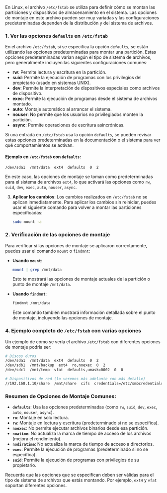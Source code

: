En Linux, el archivo `/etc/fstab` se utiliza para definir cómo se montan las particiones y dispositivos de almacenamiento en el sistema. Las opciones de montaje en este archivo pueden ser muy variadas y las configuraciones predeterminadas dependen de la distribución y del sistema de archivos.

### 1. **Ver las opciones `defaults` en `/etc/fstab`**

En el archivo `/etc/fstab`, si se especifica la opción `defaults`, se están utilizando las opciones predeterminadas para montar una partición. Estas opciones predeterminadas varían según el tipo de sistema de archivos, pero generalmente incluyen las siguientes configuraciones comunes:

- **rw**: Permite lectura y escritura en la partición.
- **suid**: Permite la ejecución de programas con los privilegios del propietario (usado en sistemas UNIX).
- **dev**: Permite la interpretación de dispositivos especiales como archivos de dispositivo.
- **exec**: Permite la ejecución de programas desde el sistema de archivos montado.
- **auto**: Montaje automático al arrancar el sistema.
- **nouser**: No permite que los usuarios no privilegiados monten la partición.
- **async**: Permite operaciones de escritura asincrónicas.

Si una entrada en `/etc/fstab` usa la opción `defaults`, se pueden revisar estas opciones predeterminadas en la documentación o el sistema para ver qué comportamientos se activan.

#### Ejemplo en `/etc/fstab` con `defaults`:
```bash
/dev/sda1  /mnt/data  ext4  defaults  0  2
```
En este caso, las opciones de montaje se toman como predeterminadas para el sistema de archivos `ext4`, lo que activará las opciones como `rw`, `suid`, `dev`, `exec`, `auto`, `nouser`, `async`.



3. **Aplicar los cambios**:
   Los cambios realizados en `/etc/fstab` no se aplican inmediatamente. Para aplicar los cambios sin reiniciar, puedes usar el siguiente comando para volver a montar las particiones especificadas:
   ```bash
   sudo mount -a
   ```

### 2. **Verificación de las opciones de montaje**

Para verificar si las opciones de montaje se aplicaron correctamente, puedes usar el comando `mount` o `findmnt`:

- **Usando `mount`**:
  ```bash
  mount | grep /mnt/data
  ```
  Esto te mostrará las opciones de montaje actuales de la partición o punto de montaje `/mnt/data`.

- **Usando `findmnt`**:
  ```bash
  findmnt /mnt/data
  ```
  Este comando también mostrará información detallada sobre el punto de montaje, incluyendo las opciones de montaje.

### 4. **Ejemplo completo de `/etc/fstab` con varias opciones**

Un ejemplo de cómo se vería el archivo `/etc/fstab` con diferentes opciones de montaje podría ser:

```bash
# Discos duros
/dev/sda1  /mnt/data  ext4  defaults  0  2
/dev/sdb1  /mnt/backup  ext4  ro,noexec  0  2
/dev/sdc1  /mnt/temp  vfat  defaults,umask=0002  0  0

# Dispositivos de red (lo veremos más adelante con más detalle)
//192.168.1.10/share  /mnt/share  cifs  credentials=/etc/smbcredentials,uid=1000,gid=1000  0  0
```

### Resumen de Opciones de Montaje Comunes:

- **`defaults`**: Usa las opciones predeterminadas (como `rw`, `suid`, `dev`, `exec`, `auto`, `nouser`, `async`).
- **`ro`**: Montaje en solo lectura.
- **`rw`**: Montaje en lectura y escritura (predeterminado si no se especifica).
- **`noexec`**: No permite ejecutar archivos binarios desde esa partición.
- **`noatime`**: No actualiza la marca de tiempo de acceso de los archivos (mejora el rendimiento).
- **`nodiratime`**: No actualiza la marca de tiempo de acceso a directorios.
- **`exec`**: Permite la ejecución de programas (predeterminado si no se especifica).
- **`suid`**: Permite la ejecución de programas con privilegios de su propietario.

Recuerda que las opciones que se especifican deben ser válidas para el tipo de sistema de archivos que estás montando. Por ejemplo, `ext4` y `vfat` soportan diferentes opciones.
